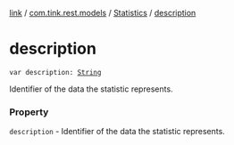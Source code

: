 [link](../../index.md) / [com.tink.rest.models](../index.md) / [Statistics](index.md) / [description](./description.md)

# description

`var description: `[`String`](https://kotlinlang.org/api/latest/jvm/stdlib/kotlin/-string/index.html)

Identifier of the data the statistic represents.

### Property

`description` - Identifier of the data the statistic represents.